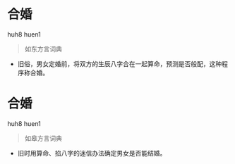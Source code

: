 # 合婚
huh8 huen1
> 如东方言词典
- 旧俗，男女定婚前，将双方的生辰八字合在一起算命，预测是否般配，这种程序称合婚。

# 合婚
huh8 huen1
> 如皋方言词典
- 旧时用算命、掐八字的迷信办法确定男女是否能结婚。
